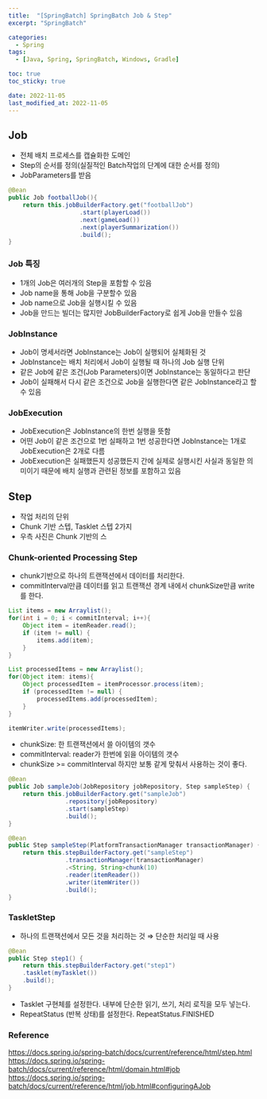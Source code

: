 ```yaml
---
title:  "[SpringBatch] SpringBatch Job & Step" 
excerpt: "SpringBatch"

categories:
  - Spring
tags:
  - [Java, Spring, SpringBatch, Windows, Gradle]

toc: true
toc_sticky: true

date: 2022-11-05
last_modified_at: 2022-11-05
---
```


## Job

- 전체 배치 프로세스를 캡슐화한 도메인
- Step의 순서를 정의(실질적인 Batch작업의 단계에 대한 순서를 정의)
- JobParameters를 받음

```java
@Bean
public Job footballJob(){
    return this.jobBuilderFactory.get("footballJob")
                    .start(playerLoad())
                    .next(gameLoad())
                    .next(playerSummarization())
                    .build();
}
```

### Job 특징

- 1개의 Job은 여러개의 Step을 포함할 수 있음
- Job name을 통해 Job을 구분할수 있음
- Job name으로 Job을 실행시킬 수 있음
- Job을 만드는 빌더는 많지만 JobBuilderFactory로 쉽게 Job을 만들수 있음

### JobInstance

- Job이 명세서라면 JobInstance는 Job이 실행되어 실체화된 것
- JobInstance는 배치 처리에서 Job이 실행될 때 하나의 Job 실행 단위
- 같은 Job에 같은 조건(Job Parameters)이면 JobInstance는 동일하다고 판단
- Job이 실패해서 다시 같은 조건으로 Job을 실행한다면 같은 JobInstance라고 할 수 있음

### JobExecution

- JobExecution은 JobInstance의 한번 실행을 뜻함
- 어떤 Job이 같은 조건으로 1번 실패하고 1번 성공한다면 JobInstance는 1개로 JobExecution은 2개로 다름
- JobExecution은 실패했든지 성공했든지 간에 실제로 실행시킨 사실과 동일한 의미이기 때문에 배치 실행과 관련된 정보를 포함하고 있음


## Step

- 작업 처리의 단위
- Chunk 기반 스텝, Tasklet 스텝 2가지
- 우측 사진은 Chunk 기반의 스

### Chunk-oriented Processing Step

- chunk기반으로 하나의 트랜잭션에서 데이터를 처리한다.
- commitInterval만큼 데이터를 읽고 트랜잭션 경계 내에서 chunkSize만큼 write를 한다.

```java
List items = new Arraylist();
for(int i = 0; i < commitInterval; i++){
    Object item = itemReader.read();
    if (item != null) {
        items.add(item);
    }
}

List processedItems = new Arraylist();
for(Object item: items){
    Object processedItem = itemProcessor.process(item);
    if (processedItem != null) {
        processedItems.add(processedItem);
    }
}

itemWriter.write(processedItems);
```

- chunkSize: 한 트랜잭션에서 쓸 아이템의 갯수
- commitInterval: reader가 한번에 읽을 아이템의 갯수
- chunkSize >= commitInterval 하지만 보통 같게 맞춰서 사용하는 것이 좋다.

```java
@Bean
public Job sampleJob(JobRepository jobRepository, Step sampleStep) {
    return this.jobBuilderFactory.get("sampleJob")
    			.repository(jobRepository)
                .start(sampleStep)
                .build();
}

@Bean
public Step sampleStep(PlatformTransactionManager transactionManager) {
	return this.stepBuilderFactory.get("sampleStep")
				.transactionManager(transactionManager)
				.<String, String>chunk(10)
				.reader(itemReader())
				.writer(itemWriter())
				.build();
}
```

### TaskletStep


- 하나의 트랜잭션에서 모든 것을 처리하는 것 ⇒ 단순한 처리일 때 사용

```java
@Bean
public Step step1() {
    return this.stepBuilderFactory.get("step1")
    .tasklet(myTasklet())
    .build();
}
```

- Tasklet 구현체를 설정한다. 내부에 단순한 읽기, 쓰기, 처리 로직을 모두 넣는다.
- RepeatStatus (반복 상태)를 설정한다. RepeatStatus.FINISHED


### Reference
https://docs.spring.io/spring-batch/docs/current/reference/html/step.html <br>
https://docs.spring.io/spring-batch/docs/current/reference/html/domain.html#job <br>
https://docs.spring.io/spring-batch/docs/current/reference/html/job.html#configuringAJob
